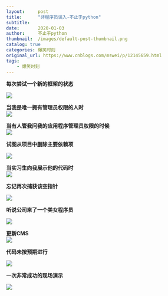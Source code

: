 ```yaml
---
layout:     post
title:      "非程序员误入-不止于python"
subtitle:   
date:       2020-01-03
author:     不止于python
thumbnail:  /images/default-post-thumbnail.png
catalog: true
categories: 爆笑时刻
original_url: https://www.cnblogs.com/mswei/p/12145659.html
tags:
    - 爆笑时刻
---
```


**每次尝试一个新的框架的状态**

**![](/images/90678b39/1.png)**

**当我是唯一拥有管理员权限的人时**  
**![](/images/90678b39/3.png)**

**当有人管我问我的应用程序管理员权限的时候**  
**![](/images/90678b39/5.png)**

**试图从项目中删除主要依赖项**

**![](/images/90678b39/7.png)**

**当实习生向我展示他的代码时**  
**![](/images/90678b39/9.png)**

**忘记再次捕获该空指针**

**![](/images/90678b39/11.png)**

**听说公司来了一个美女程序员**

**![](/images/90678b39/13.png)**

**更新CMS**  
**![](/images/90678b39/15.png)**

**代码未按预期进行**

**![](/images/90678b39/17.png)**

**一次非常成功的现场演示**

**![](/images/90678b39/19.png)**